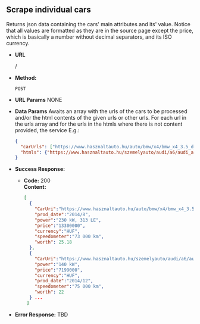 **Scrape individual cars**
----
  Returns json data containing the cars' main attributes and its' value.
  Notice that all values are formatted as they are in the source page except the price,
  which is basically a number without decimal separators, and its ISO currency.

* **URL**

  /

* **Method:**

  `POST`
  
*  **URL Params**
    NONE

* **Data Params**
  Awaits an array with the urls of the cars to be processed and/or the html contents of the given urls or other urls. For each url in the urls array and for the urls in the htmls where there is not content provided, the service  E.g.:
  ```json
  {
    "carUrls": ["https://www.hasznaltauto.hu/auto/bmw/x4/bmw_x4_3.5_d_automata_m-packet.x-line.313le-11200623"],
    "htmls": {"https://www.hasznaltauto.hu/szemelyauto/audi/a6/audi_a6_2_0_tdi_ultra_75_000_km_sz_konyv_s_mentes-12769076": "*html_conent*", "http://otherurl.com":""}
  }
  ```
  
* **Success Response:**

  * **Code:** 200 <br />
    **Content:** 
    ```json
    [
      {
        "CarUri":"https://www.hasznaltauto.hu/auto/bmw/x4/bmw_x4_3.5_d_automata_m-packet.x-line.313le-11200623",
        "prod_date":"2014/8",
        "power":"230 kW, 313 LE",
        "price":"13300000",
        "currency":"HUF",
        "speedometer":"73 000 km",
        "worth": 25.18
      },
      {
        "CarUri":"https://www.hasznaltauto.hu/szemelyauto/audi/a6/audi_a6_2_0_tdi_ultra_75_000_km_sz_konyv_s_mentes-12769076",
        "power":"140 kW",
        "price":"7199000",
        "currency":"HUF",
        "prod_date":"2014/12",
        "speedometer":"75 000 km",
        "worth": 22
      } ...
     ]
    ```
 
* **Error Response:**
TBD


